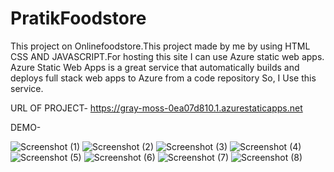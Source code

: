 # PratikFoodstore
This project on  Onlinefoodstore.This project made by me by using HTML CSS AND JAVASCRIPT.For 
hosting this site I can use  Azure static web apps. Azure Static Web Apps is a  great service that automatically builds and deploys full stack web apps to Azure from a code repository So,
I Use this service.

URL OF PROJECT- https://gray-moss-0ea07d810.1.azurestaticapps.net

DEMO-

![Screenshot (1)](https://user-images.githubusercontent.com/98726972/168413517-ef1ad47f-780d-428b-98bd-e8a82daead45.png)
![Screenshot (2)](https://user-images.githubusercontent.com/98726972/168413525-d23a5748-da2b-4143-9bc9-42ec08bdab2f.png)
![Screenshot (3)](https://user-images.githubusercontent.com/98726972/168413529-859e40c4-7032-4f1a-b1cf-84485bf4be2d.png)
![Screenshot (4)](https://user-images.githubusercontent.com/98726972/168413530-cbf2189c-7bf7-4559-a55b-e87f998f37a9.png)
![Screenshot (5)](https://user-images.githubusercontent.com/98726972/168413531-b737e9ed-9a7a-4973-9cba-cc0b6e8d3c92.png)
![Screenshot (6)](https://user-images.githubusercontent.com/98726972/168413533-4d276853-22ad-41d1-bb1a-97600b83365f.png)
![Screenshot (7)](https://user-images.githubusercontent.com/98726972/168413535-d1e76006-a397-40fc-8f92-c8ae50015eb2.png)
![Screenshot (8)](https://user-images.githubusercontent.com/98726972/168413536-1307bfd7-d5a7-45c0-b4ca-03d2384e96f5.png)
